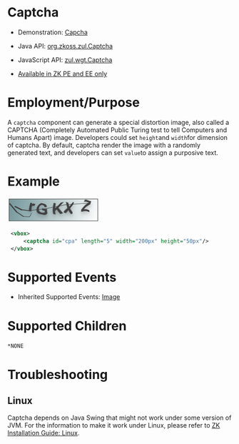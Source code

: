 

# Captcha

- Demonstration: [Capcha](http://www.zkoss.org/zkdemo/input/form_sample)
- Java API: [org.zkoss.zul.Captcha](https://www.zkoss.org/javadoc/latest/zk/org/zkoss/zul/Captcha.html)
- JavaScript API: [zul.wgt.Captcha](https://www.zkoss.org/javadoc/latest/jsdoc/classes/zul.wgt.Captcha.html)

- [Available in ZK PE and EE only](http://www.zkoss.org/product/edition.dsp)

# Employment/Purpose

A `captcha` component can generate a special distortion image, also
called a CAPTCHA (Completely Automated Public Turing test to tell
Computers and Humans Apart) image. Developers could set `height`and
`width`for dimension of captcha. By default, captcha render the image
with a randomly generated text, and developers can set `value`to assign
a purposive text.

# Example

![](/zk_component_ref/images/captcha.png)

```xml
 <vbox>
     <captcha id="cpa" length="5" width="200px" height="50px"/>
 </vbox>
```

# Supported Events

- Inherited Supported Events: [ Image]({{site.baseurl}}/zk_component_ref/image#Supported_Events)

# Supported Children

`*NONE`



# Troubleshooting

## Linux

Captcha depends on Java Swing that might not work under some version of
JVM. For the information to make it work under Linux, please refer to
[ZK Installation Guide: Linux]({{site.baseurl}}/zk_installation_guide/linux).



